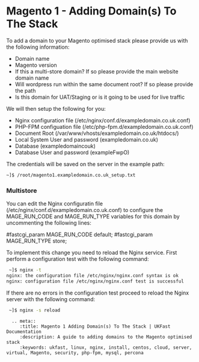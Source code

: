 # Magento 1 - Adding Domain(s) To The Stack

To add a domain to your Magento optimised stack please provide us with the following information:

- Domain name
- Magento version
- If this a multi-store domain? If so please provide the main website domain name
- Will wordpress run within the same document root? If so please provide the path
- Is this domain for UAT/Staging or is it going to be used for live traffic

We will then setup the following for you:

- Nginx configuration file (/etc/nginx/conf.d/exampledomain.co.uk.conf)
- PHP-FPM configuation file (/etc/php-fpm.d/exampledomain.co.uk.conf)
- Document Root (/var/www/vhosts/exampledomain.co.uk/htdocs/)
- Local System User and password (exampledomain.co.uk)
- Database (exampledomaincouk)
- Database User and password (exampleFwpO)

The credentials will be saved on the server in the example path:

```bash
~]$ /root/magento1.exampledomain.co.uk_setup.txt
```
### Multistore

You can edit the Nginx configuratin file (/etc/nginx/conf.d/exampledomain.co.uk.conf) to configure the MAGE_RUN_CODE and MAGE_RUN_TYPE variables for this domain by uncommenting the following lines:

#fastcgi_param  MAGE_RUN_CODE default;
#fastcgi_param  MAGE_RUN_TYPE store;

To implement this change you need to reload the Nginx service. First perform a configuration test with the following command:

```bash
 ~]$ nginx -t
nginx: the configuration file /etc/nginx/nginx.conf syntax is ok
nginx: configuration file /etc/nginx/nginx.conf test is successful
```

If there are no errors in the configuration test proceed to reload the Nginx server with the following command:

```bash
 ~]$ nginx -s reload
```

```eval_rst
  .. meta::
     :title: Magento 1 Adding Domain(s) To The Stack | UKFast Documentation
     :description: A guide to adding domains to the Magento optimised stack
     :keywords: ukfast, linux, nginx, install, centos, cloud, server, virtual, Magento, security, php-fpm, mysql, percona


